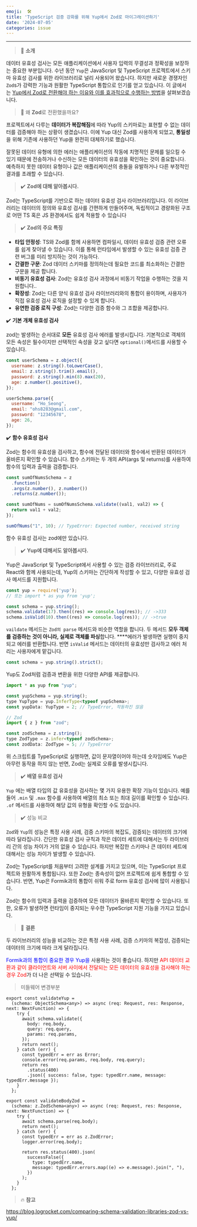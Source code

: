 ```yaml
---
emoji:  🛠️
title: 'TypeScript 검증 강화를 위해 Yup에서 Zod로 마이그레이션하기'
date: '2024-07-05'
categories: issue
---
```



---

>  🙌 **소개**
> 

데이터 유효성 검사는 모든 애플리케이션에서 사용자 입력의 무결성과 정확성을 보장하는 중요한 부분입니다. 수년 동안 `Yup`은 JavaScript 및 TypeScript 프로젝트에서 스키마 유효성 검사를 위한 라이브러리로 널리 사용되어 왔습니다. 하지만 새로운 경쟁자인 `Zod`s가 강력한 기능과 원활한 TypeScript 통합으로 인기를 얻고 있습니다. 이 글에서는 <u>Yup에서 Zod로 전환해야 하는 이유와 이를 효과적으로 수행하는 방법</u>을 살펴보겠습니다.

> 🤔 왜 **Zod**로 전환했을까요?
> 

프로젝트에서 다루는 **데이터가 복잡해짐**에 따라 Yup의 스키마로는 표현할 수 없는 데이터를 검증해야 하는 상황이 생겼습니다. 이에 Yup 대신 Zod를 사용하게 되었고, **통일성**을 위해 기존에 사용하던 Yup을 완전히 대체하기로 했습니다.

잘못된 데이터 유형에 의한 에러는 애플리케이션의 작동에 치명적인 문제를 일으킬 수 있기 때문에 전송하거나 수신하는 모든 데이터의 유효성을 확인하는 것이 중요합니다. 예측하지 못한 데이터 유형이나 값은 애플리케이션의 충돌을 유발하거나 다른 부정적인 결과를 초래할 수 있습니다.

> ✔️ **Zod에 대해 알아봅시다.**
> 

Zod는 TypeScript를 기반으로 하는 데이터 유효성 검사 라이브러리입니다. 이 라이브러리는 데이터의 정의와 유효성 검사를 간편하게 만들어주며, 독립적이고 경량화된 구조로 어떤  TS 혹은 JS 환경에서도 쉽게 적용할 수 있습니다

> ✔️ **Zod의 주요 특징**
> 
- **타입 안정성**:  TS와 Zod를 함께 사용하면 컴파일시, 데이터 유효성 검증 관련 오류를 쉽게 찾아낼 수 있습니다. 이를 통해 런타임에서 발생할 수 있는 유효성 검증 관련 버그를 미리 방지하는 것이 가능하다.
- **간결한 구문**: Zod 데이터 스키마를 정의하는데 필요한 코드를 최소화하는 간결한 구문을 제공 합니다.
- **비동기 유효성 검사**: Zod는 유효성 검사 과정에서 비동기 작업을 수행하는 것을 지원합니다..
- **확장성**: Zod는 다른 양식 유효성 검사 라이브러리와의 통합이 용이하며, 사용자가 직접 유효성 검사 로직을 설정할 수 있게 합니다.
- **유연한 검증 로직 구성**: Zod는 다양한 검증 함수와 그 조합을 제공합니다.

 ✔️ **기본 개체 유효성 검사**

zod는 발생하는 순서대로 **모든** 유효성 검사 에러를 발생시킵니다. 기본적으로 객체의 모든 속성은 필수이지만 선택적인 속성을 갖고 싶다면 `optional()`메서드를 사용할 수 있습니다.

```jsx
const userSchema = z.object({
  username: z.string().toLowerCase(),
  email: z.string().trim().email(),
  password: z.string().min(8).max(20),
  age: z.number().positive(),
});

userSchema.parse({
  username: "Ho_Seong",
  email: "ohs8283@gmail.com",
  password: "12345678",
  age: 26,
});
```

✔️ **함수 유효성 검사**

Zod는 함수의 유효성을 검사하고, 함수에 전달된 데이터와 함수에서 반환된 데이터가 올바른지 확인할 수 있습니다.  함수 스키마는 두 개의 API(args 및 returns)를 사용하여 함수의 입력과 출력을 검증합니다.

```jsx
const sumOfNumsSchema = z
  .function()
  .args(z.number(), z.number())
  .returns(z.number());

const sumOfNums = sumOfNumsSchema.validate((val1, val2) => {
  return val1 + val2;
});

sumOfNums("1", 10); // TypeError: Expected number, received string
```

함수 유효성 검사는 zod에만 있습니다.

> ✔️ **Yup에 대해서도 알아봅시다.**
> 

Yup은 JavaScript 및 TypeScript에서 사용할 수 있는 검증 라이브러리로, 주로 React와 함께 사용되는데, Yup의 스키마는 간단하게 작성할 수 있고, 다양한 유효성 검사 메서드를 지원합니다.

```jsx
const yup = require('yup');
// 또는 import * as yup from 'yup';

const schema = yup.string();
schema.validate(17).then((res) => console.log(res)); // ->333
schema.isValid(10).then((res) => console.log(res)); // ->true
```

`vaildate` 메서드는 `Zod의 parse` 메서드와 비슷한 역할을 합니다. 두 메서드 **모두 객체를 검증하는 것이 아니라, 실제로 객체를 파싱**합니다. ****에러가 발생하면 실행이 중지되고 에러를 반환합니다. 반면 `isValid` 메서드는 데이터의 유효성만 검사하고 에러 처리는 사용자에게 맡깁니다.

```jsx
const schema = yup.string().strict();
```

Yup도 Zod처럼 검증과 변환을 위한 다양한 API를 제공합니다.

```jsx
import * as yup from "yup";

const yupSchema = yup.string();
type YupType = yup.InferType<typeof yupSchema>;
const yupData: YupType = 2; // TypeError, 작동하진 않음

// Zod
import { z } from "zod";

const zodSchema = z.string();
type ZodType = z.infer<typeof zodSchema>;
const zodData: ZodType = 5; // TypeError
```

위 스크립트를 TypeScript로 실행하면, 값이 문자열이어야 하는데 숫자임에도 Yup은 아무런 동작을 하지 않는 반면, Zod는 실제로 오류를 발생시킵니다.

> ✔️ **배열 유효성 검사**
> 

 `Yup` 에는 배열 타입의 값 유효성을 검사하는 몇 가지 유용한 확장 기능이 있습니다. 예를 들어 `.min` 및 `.max` 함수를 사용하여 배열의 최소 또는 최대 길이를 확인할 수 있습니다. `.of` 메서드를 사용하여 해당 값의 유형을 확인할 수도 있습니다. 

> ✔️ 성능 비교
> 

`Zod`와 `Yup`의 성능은 특정 사용 사례, 검증 스키마의 복잡도, 검증되는 데이터의 크기에 따라 달라집니다. 간단한 유효성 검사 규칙과 작은 데이터 세트에 대해서는 두 라이브러리 간의 성능 차이가 거의 없을 수 있습니다. 하지만 복잡한 스키마나 큰 데이터 세트에 대해서는 성능 차이가 발생할 수 있습니다.

Zod는 TypeScript를 처음부터 고려한 설계를 가지고 있으며, 이는 TypeScript 프로젝트와 원활하게 통합됩니다. 또한 Zod는 종속성이 없어 프로젝트에 쉽게 통합할 수 있습니다. 반면, Yup은 Formik과의 통합이 쉬워 주로 form 유효성 검사에 많이 사용됩니다.

Zod는 함수의 입력과 출력을 검증하여 모든 데이터가 올바른지 확인할 수 있습니다. 또한, 오류가 발생하면 런타임이 중지되는 우수한 TypeScript 지원 기능을 가지고 있습니다.

> 🔆 **결론**
> 

두 라이브러리의 성능을 비교하는 것은 특정 사용 사례, 검증 스키마의 복잡성, 검증되는 데이터의 크기에 따라 크게 달라집니다.

<span style="color:blue">Formik과의 통합이 중요한 경우 Yup을</span> 사용하는 것이 좋습니다. 하지만 <span style="color:red">API 데이터 교환과 같이 클라이언트와 서버 사이에서 전달되는 모든 데이터의 유효성을 검사해야 하는 경우 Zod</span>가 더 나은 선택일 수 있습니다.

> 미들웨어 변경부분
>
```
export const validateYup =
  (schema: ObjectSchema<any>) => async (req: Request, res: Response, next: NextFunction) => {
    try {
      await schema.validate({
        body: req.body,
        query: req.query,
        params: req.params,
      });
      return next();
    } catch (err) {
      const typedErr = err as Error;
      console.error(req.params, req.body, req.query);
      return res
        .status(400)
        .json({ success: false, type: typedErr.name, message: typedErr.message });
    }
  };
  ```
```
export const validateBodyZod =
  (schema: z.ZodSchema<any>) => async (req: Request, res: Response, next: NextFunction) => {
    try {
      await schema.parse(req.body);
      return next();
    } catch (err) {
      const typedErr = err as z.ZodError;
      logger.error(req.body);

      return res.status(400).json(
        successFalse({
          type: typedErr.name,
          message: typedErr.errors.map((e) => e.message).join(", "),
        })
      );
    }
  };
```

> 🔥 **참고**
> 

https://blog.logrocket.com/comparing-schema-validation-libraries-zod-vs-yup/